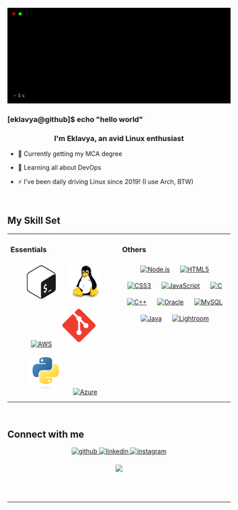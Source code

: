 <p align="center">
    <img src="https://github.com/eklavyasood/eklavyasood/blob/dc1a90e0422a6547dd5c9ac2dc1b94e7e56eda42/imgs/terminal.gif" />
</p>

### [eklavya@github]$ echo "hello world"  

### <div align="center">I'm Eklavya, an avid Linux enthusiast</div>  
  

- 🔭 Currently getting my MCA degree  
  

- 🌱 Learning all about DevOps  
  

- ⚡ I've been daily driving Linux since 2019! (I use Arch, BTW) 
  

<br/>  


## My Skill Set  
<table><tr><td valign="top" width="50%">



### Essentials  
<div align="center">  
<a href="https://www.gnu.org/software/bash/" target="_blank"><img style="margin: 10px" src="imgs/gnu_bash-icon.svg" alt="Bash" height="75" /></a>  
<a href="https://www.linux.org/" target="_blank"><img style="margin: 10px" src="imgs/linux-original.svg" alt="Linux" height="75" /></a>  
<a href="https://aws.amazon.com/" target="_blank"><img style="margin: 10px" src="aws_logo.svg" alt="AWS" height="75" /></a>  
<a href="https://github.com/" target="_blank"><img style="margin: 10px" src="imgs/git-scm-icon.svg" alt="Git" height="75" /></a>  
<a href="https://www.python.org/" target="_blank"><img style="margin: 10px" src="imgs/python-logo.svg" alt="Python" height="75" /></a>  
<a href="https://azure.microsoft.com/en-in/" target="_blank"><img style="margin: 10px" src="imgs/microsoft_azure-ico.svg" alt="Azure" height="75" /></a>  
</div>

</td><td valign="top" width="50%">



### Others  
<div align="center">  
<a href="https://nodejs.org/" target="_blank"><img style="margin: 10px" src="https://profilinator.rishav.dev/skills-assets/nodejs-original-wordmark.svg" alt="Node.js" height="50" /></a>  
<a href="https://en.wikipedia.org/wiki/HTML5" target="_blank"><img style="margin: 10px" src="https://profilinator.rishav.dev/skills-assets/html5-original-wordmark.svg" alt="HTML5" height="50" /></a>  
<a href="https://www.w3schools.com/css/" target="_blank"><img style="margin: 10px" src="https://profilinator.rishav.dev/skills-assets/css3-original-wordmark.svg" alt="CSS3" height="50" /></a>  
<a href="https://www.javascript.com/" target="_blank"><img style="margin: 10px" src="https://profilinator.rishav.dev/skills-assets/javascript-original.svg" alt="JavaScript" height="50" /></a>  
<a href="https://www.cprogramming.com/" target="_blank"><img style="margin: 10px" src="https://profilinator.rishav.dev/skills-assets/c-original.svg" alt="C" height="50" /></a>  
<a href="https://www.cplusplus.com/" target="_blank"><img style="margin: 10px" src="https://profilinator.rishav.dev/skills-assets/cplusplus-original.svg" alt="C++" height="50" /></a>  
<a href="https://www.oracle.com/in/index.html" target="_blank"><img style="margin: 10px" src="https://profilinator.rishav.dev/skills-assets/oracle-original.svg" alt="Oracle" height="50" /></a>  
<a href="https://www.mysql.com/" target="_blank"><img style="margin: 10px" src="https://profilinator.rishav.dev/skills-assets/mysql-original-wordmark.svg" alt="MySQL" height="50" /></a>  
<a href="https://www.java.com/" target="_blank"><img style="margin: 10px" src="https://profilinator.rishav.dev/skills-assets/java-original-wordmark.svg" alt="Java" height="50" /></a>  
<a href="https://www.adobe.com/products/photoshop-lightroom.html" target="_blank"><img style="margin: 10px" src="https://profilinator.rishav.dev/skills-assets/lightroom.png" alt="Lightroom" height="50" /></a>  
</div>



</td></tr></table>  

<br/>  


## Connect with me  
<div align="center">
<a href="https://github.com/eklavyasood" target="_blank">
<img src=https://img.shields.io/badge/github-%2324292e.svg?&style=for-the-badge&logo=github&logoColor=white alt=github style="margin-bottom: 5px;" />
</a>
<a href="https://linkedin.com/in/eklavya-sood-28261b221" target="_blank">
<img src=https://img.shields.io/badge/linkedin-%231E77B5.svg?&style=for-the-badge&logo=linkedin&logoColor=white alt=linkedin style="margin-bottom: 5px;" />
</a>
<a href="https://instagram.com/eklavya.sood" target="_blank">
<img src=https://img.shields.io/badge/instagram-%23000000.svg?&style=for-the-badge&logo=instagram&logoColor=white alt=instagram style="margin-bottom: 5px;" />
</a>  
</div>  
  

<br/>  


<div align="center"><img src="https://spotify-github-profile.vercel.app/api/view?uid=312if4b7bdofyf2zsc5jf6yjjetu&cover_image=true&theme=default&show_offline=false&background_color=121212&interchange=false" /></div>  

<br/>  

  

<br/>  

<div align="center"></div>
<br />

----
